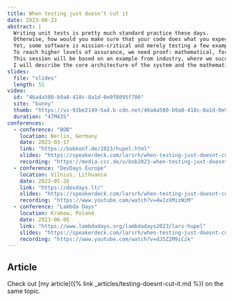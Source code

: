 ```yaml
---
title: When testing just doesn't cut it
date: 2023-06-22
abstract: |
  Writing unit tests is pretty much standard practice these days.
  Otherwise, how would you make sure that your code does what you expect?
  Yet, some software is mission-critical and merely testing a few examples – or even randomized testing – is not enough.
  To reach higher levels of assurance, we need proof: mathematical, formal proof.
  This session will be based on an example from industry, where we successfully verified the core of a financial application.
  I will describe the core architecture of the system and the mathematical foundations behind the verification, including the classes of problems that we can (or cannot) discover with this approach.
slides:
  file: "slides"
  length: 51
video:
  id: "46a4a580-b9a8-418c-8a1d-0e9f8095f786"
  site: "bunny"
  thumb: "https://vz-93be2149-5a4.b-cdn.net/46a4a580-b9a8-418c-8a1d-0e9f8095f786/thumbnail_79af108a.jpg?v=1685645492"
  duration: "47M43S"
conferences:
  - conference: "BOB"
    location: Berlin, Germany
    date: 2023-03-17
    link: "https://bobkonf.de/2023/hupel.html"
    slides: "https://speakerdeck.com/larsrh/when-testing-just-doesnt-cut-it"
    recording: "https://media.ccc.de/v/bob2023-when-testing-just-doesnt-cut-it-hupel"
  - conference: "DevDays Europe"
    location: Vilnius, Lithuania
    date: 2023-05-26
    link: "https://devdays.lt/"
    slides: "https://speakerdeck.com/larsrh/when-testing-just-doesnt-cut-it"
    recording: "https://www.youtube.com/watch?v=4wJzXMizWzM"
  - conference: "Lambda Days"
    location: Krakow, Poland
    date: 2023-06-05
    link: "https://www.lambdadays.org/lambdadays2023/lars-hupel"
    slides: "https://speakerdeck.com/larsrh/when-testing-just-doesnt-cut-it-lambda-days-edition"
    recording: "https://www.youtube.com/watch?v=dJ5Z2M9iCzk"
---
```


## Article

Check out [my article]({% link _articles/testing-doesnt-cut-it.md %}) on the same topic.
